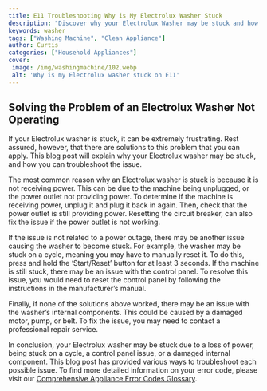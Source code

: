 ```yaml
---
title: E11 Troubleshooting Why is My Electrolux Washer Stuck
description: "Discover why your Electrolux Washer may be stuck and how to troubleshoot saving you time and money This helpful post covers common causes and solutions to get your washer back and running in no time"
keywords: washer
tags: ["Washing Machine", "Clean Appliance"]
author: Curtis
categories: ["Household Appliances"]
cover: 
 image: /img/washingmachine/102.webp
 alt: 'Why is my Electrolux washer stuck on E11'
---
```

## Solving the Problem of an Electrolux Washer Not Operating

If your Electrolux washer is stuck, it can be extremely frustrating. Rest assured, however, that there are solutions to this problem that you can apply. This blog post will explain why your Electrolux washer may be stuck, and how you can troubleshoot the issue.

The most common reason why an Electrolux washer is stuck is because it is not receiving power. This can be due to the machine being unplugged, or the power outlet not providing power. To determine if the machine is receiving power, unplug it and plug it back in again. Then, check that the power outlet is still providing power. Resetting the circuit breaker, can also fix the issue if the power outlet is not working. 

If the issue is not related to a power outage, there may be another issue causing the washer to become stuck. For example, the washer may be stuck on a cycle, meaning you may have to manually reset it. To do this, press and hold the ‘Start/Reset’ button for at least 3 seconds. If the machine is still stuck, there may be an issue with the control panel. To resolve this issue, you would need to reset the control panel by following the instructions in the manufacturer’s manual.

Finally, if none of the solutions above worked, there may be an issue with the washer’s internal components. This could be caused by a damaged motor, pump, or belt. To fix the issue, you may need to contact a professional repair service.

In conclusion, your Electrolux washer may be stuck due to a loss of power, being stuck on a cycle, a control panel issue, or a damaged internal component. This blog post has provided various ways to troubleshoot each possible issue. To find more detailed information on your error code, please visit our [Comprehensive Appliance Error Codes Glossary](./error-codes/).
